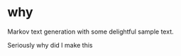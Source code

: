 why
======

Markov text generation with some delightful sample text.

Seriously why did I make this
